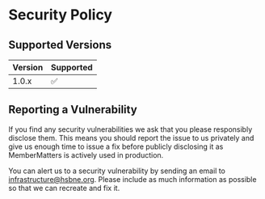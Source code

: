 # Security Policy

## Supported Versions

| Version | Supported          |
| ------- | ------------------ |
| 1.0.x   | :white_check_mark: |

## Reporting a Vulnerability

If you find any security vulnerabilities we ask that you please responsibly disclose them. This means you should report the issue to us privately and give us enough time to issue a fix before publicly disclosing it as MemberMatters is actively used in production.

You can alert us to a security vulnerability by sending an email to infrastructure@hsbne.org. Please include as much information as possible so that we can recreate and fix it.
